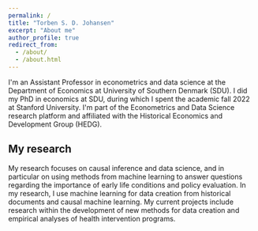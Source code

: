 ```yaml
---
permalink: /
title: "Torben S. D. Johansen"
excerpt: "About me"
author_profile: true
redirect_from:
  - /about/
  - /about.html
---
```


I'm an Assistant Professor in econometrics and data science at the Department of Economics at University of Southern Denmark (SDU).
I did my PhD in economics at SDU, during which I spent the academic fall 2022 at Stanford University.
I'm part of the Econometrics and Data Science research platform and affiliated with the Historical Economics and Development Group (HEDG).

## My research
My research focuses on causal inference and data science, and in particular on using methods from machine learning to answer questions regarding the importance of early life conditions and policy evaluation.
In my research, I use machine learning for data creation from historical documents and causal machine learning.
My current projects include research within the development of new methods for data creation and empirical analyses of health intervention programs.
